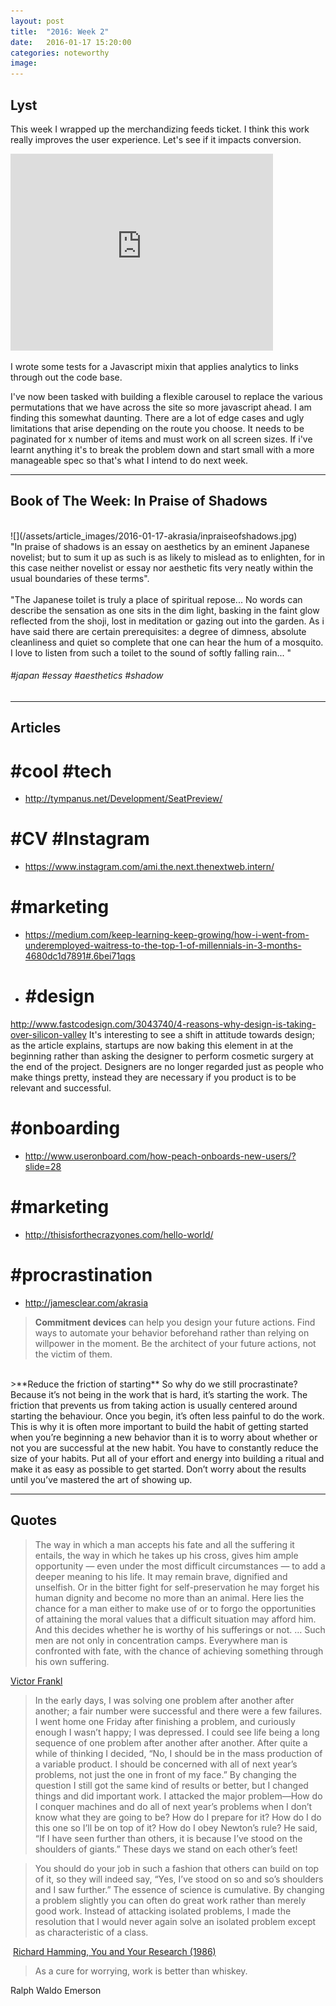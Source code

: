 ```yaml
---
layout: post
title:  "2016: Week 2"
date:   2016-01-17 15:20:00
categories: noteworthy
image:
---
```


## Lyst
This week I wrapped up the merchandizing feeds ticket. I think this work really improves the user experience. Let's see if it impacts conversion.

<iframe width="420" height="315" src="https://www.youtube.com/embed/nFi7RxaKIs8" frameborder="0" allowfullscreen></iframe>

I wrote some tests for a Javascript mixin that applies analytics to links through out the code base.

I've now been tasked with building a flexible carousel to replace the various permutations that we have across the site so more javascript ahead. 
I am finding this somewhat daunting. There are a lot of edge cases and ugly limitations that arise depending on the route you choose. 
It needs to be paginated for x number of items and must work on all screen sizes. 
If i've learnt anything it's to break the problem down and start small with a more manageable spec so that's what I intend to do next week.


--------------------
## Book of The Week: In Praise of Shadows
<br>
![](/assets/article_images/2016-01-17-akrasia/inpraiseofshadows.jpg)
<br>
"In praise of shadows is an essay on aesthetics by an eminent Japanese novelist; but to sum it up as such is as likely to mislead as to enlighten, for in this case neither novelist or essay nor aesthetic fits very neatly within the usual boundaries of these terms".
<br>
<br>
"The Japanese toilet is truly a place of spiritual repose... No words can describe the sensation as one sits in the dim light, basking in the faint glow reflected from the shoji, lost in meditation or gazing out into the garden.
As i have said there are certain prerequisites: a degree of dimness, absolute cleanliness and quiet so complete that one can hear the hum of a mosquito. I love to listen from such a toilet to the sound of softly falling rain... "
<br>


###### #japan #essay #aesthetics #shadow

-----------------

## Articles

# #cool #tech
+ http://tympanus.net/Development/SeatPreview/ 

# #CV #Instagram
+ https://www.instagram.com/ami.the.next.thenextweb.intern/ 

# #marketing
+ https://medium.com/keep-learning-keep-growing/how-i-went-from-underemployed-waitress-to-the-top-1-of-millennials-in-3-months-4680dc1d7891#.6bei71qqs

+ # #design
http://www.fastcodesign.com/3043740/4-reasons-why-design-is-taking-over-silicon-valley
It's interesting to see a shift in attitude towards design; as the article explains, startups are now baking this element in at the beginning rather than asking the designer to perform cosmetic surgery at the end of the project.
Designers are no longer regarded just as people who make things pretty, instead they are necessary if you product is to be relevant and successful.

# #onboarding
+ http://www.useronboard.com/how-peach-onboards-new-users/?slide=28

# #marketing
+ http://thisisforthecrazyones.com/hello-world/

# #procrastination
+ http://jamesclear.com/akrasia

> **Commitment devices** can help you design your future actions. Find ways to automate your behavior beforehand rather than relying on willpower in the moment. Be the architect of your future actions, not the victim of them.
<br>
>**Reduce the friction of starting** So why do we still procrastinate? Because it’s not being in the work that is hard, it’s starting the work. The friction that prevents us from taking action is usually centered around starting the behaviour. Once you begin, it’s often less painful to do the work. This is why it is often more important to build the habit of getting started when you’re beginning a new behavior than it is to worry about whether or not you are successful at the new habit.
You have to constantly reduce the size of your habits. Put all of your effort and energy into building a ritual and make it as easy as possible to get started. Don’t worry about the results until you’ve mastered the art of showing up.

----------------

## Quotes

>The way in which a man accepts his fate and all the suffering it entails, the way in which he takes up his cross, gives him ample opportunity — even under the most difficult circumstances — to add a deeper meaning to his life. It may remain brave, dignified and unselfish. Or in the bitter fight for self-preservation he may forget his human dignity and become no more than an animal. Here lies the chance for a man either to make use of or to forgo the opportunities of attaining the moral values that a difficult situation may afford him. And this decides whether he is worthy of his sufferings or not. … Such men are not only in concentration camps. Everywhere man is confronted with fate, with the chance of achieving something through his own suffering.

[Victor Frankl](https://www.brainpickings.org/2013/03/26/viktor-frankl-mans-search-for-meaning/)

>In the early days, I was solving one problem after another after another; a fair number were successful and there were a few failures. I went home one Friday after finishing a problem, and curiously enough I wasn’t happy; I was depressed. I could see life being a long sequence of one problem after another after another. After quite a while of thinking I decided, “No, I should be in the mass production of a variable product. I should be concerned with all of next year’s problems, not just the one in front of my face.” By changing the question I still got the same kind of results or better, but I changed things and did important work. I attacked the major problem—How do I conquer machines and do all of next year’s problems when I don’t know what they are going to be? How do I prepare for it? How do I do this one so I’ll be on top of it? How do I obey Newton’s rule? He said, “If I have seen further than others, it is because I’ve stood on the shoulders of giants.” These days we stand on each other’s feet!

>You should do your job in such a fashion that others can build on top of it, so they will indeed say, “Yes, I’ve stood on so and so’s shoulders and I saw further.” The essence of science is cumulative. By changing a problem slightly you can often do great work rather than merely good work. Instead of attacking isolated problems, I made the resolution that I would never again solve an isolated problem except as characteristic of a class.

 [Richard Hamming, You and Your Research (1986)](http://worrydream.com/MagicInk/)

>As a cure for worrying, work is better than whiskey.

Ralph Waldo Emerson

